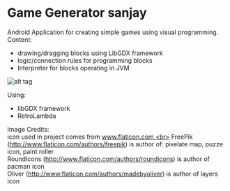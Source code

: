 # Game Generator sanjay
Android Application for creating simple games using visual programming.<br>
Content:<br>
* drawing/dragging blocks using LibGDX framework
* logic/connection rules for programming blocks
* Interpreter for blocks operating in JVM 

![alt tag](http://i.imgur.com/EzoJo9N.png)

Using:<br>
* libGDX framework
* RetroLambda

Image Credits:<br>
icon used in project comes from  www.flaticon.com,<br>
FreePik (http://www.flaticon.com/authors/freepik) is author of: pixelate map, puzze icon, paint roller<br>
RoundIcons (http://www.flaticon.com/authors/roundicons) is author of pacman icon<br>
Oliver (http://www.flaticon.com/authors/madebyoliver) is author of layers icon<br>
